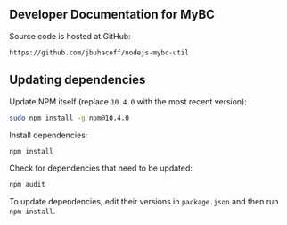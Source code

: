 Developer Documentation for MyBC
--------------------------------

Source code is hosted at GitHub:

`https://github.com/jbuhacoff/nodejs-mybc-util`

Updating dependencies
---------------------

Update NPM itself (replace `10.4.0` with the most recent version):

```sh
sudo npm install -g npm@10.4.0
```

Install dependencies:

```sh
npm install
```

Check for dependencies that need to be updated:

```sh
npm audit
```

To update dependencies, edit their versions in `package.json` and then
run `npm install`.
